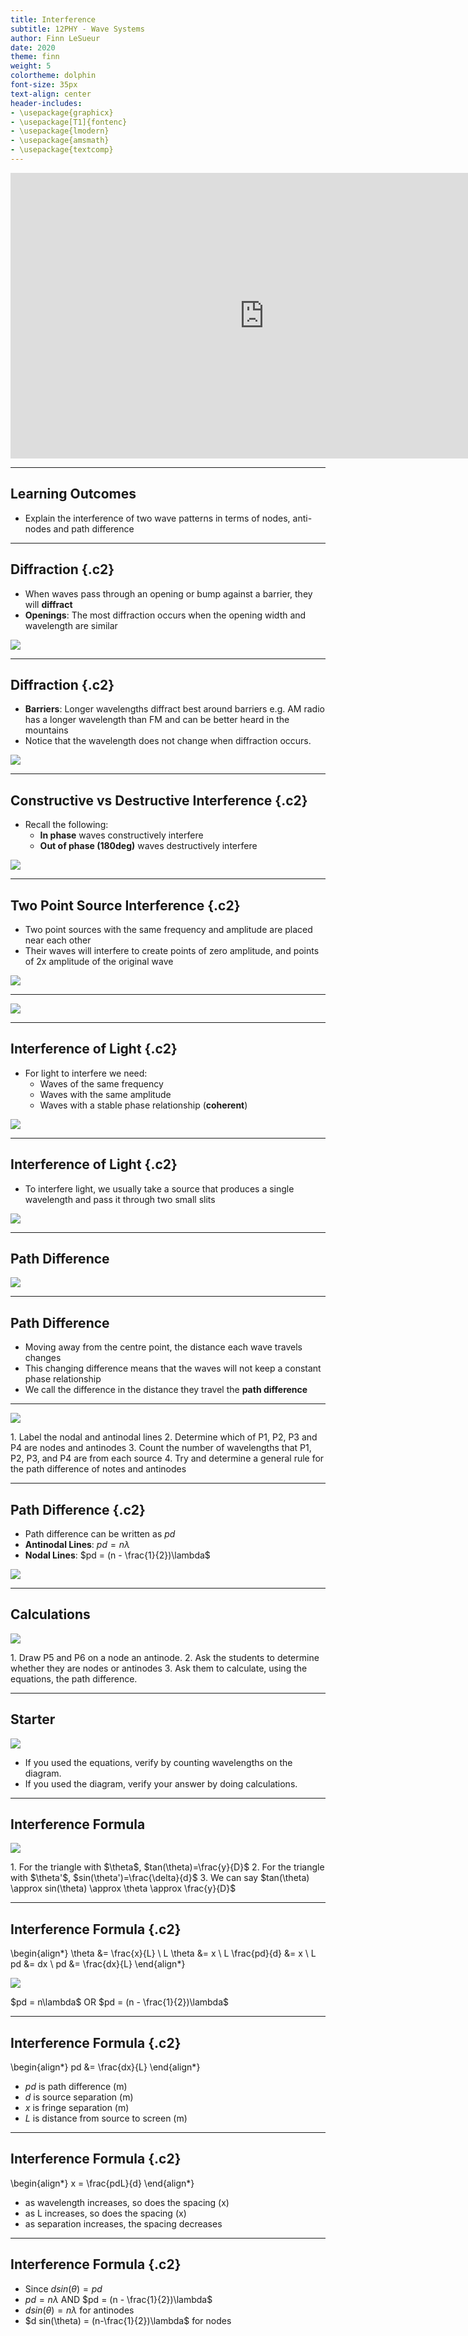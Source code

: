 ```yaml
---
title: Interference
subtitle: 12PHY - Wave Systems
author: Finn LeSueur
date: 2020
theme: finn
weight: 5
colortheme: dolphin
font-size: 35px
text-align: center
header-includes:
- \usepackage{graphicx}
- \usepackage[T1]{fontenc}
- \usepackage{lmodern}
- \usepackage{amsmath}
- \usepackage{textcomp}
---
```


<iframe width="812" height="457" src="https://www.youtube.com/embed/Iuv6hY6zsd0" frameborder="0" allow="accelerometer; autoplay; encrypted-media; gyroscope; picture-in-picture" allowfullscreen></iframe>

---

## Learning Outcomes

- Explain the interference of two wave patterns in terms of nodes, anti-nodes and path difference

---

## Diffraction {.c2}

- When waves pass through an opening or bump against a barrier, they will __diffract__
- __Openings__: The most diffraction occurs when the opening width and wavelength are similar

![](https://thepropertiesofwaves.weebly.com/uploads/2/6/2/5/26255225/345897420.jpg?623)

---

## Diffraction {.c2}

- __Barriers__: Longer wavelengths diffract best around barriers e.g. AM radio has a longer wavelength than FM and can be better heard in the mountains
- Notice that the wavelength does not change when diffraction occurs.

![](https://slideplayer.com/slide/10011448/32/images/8/The+longer+the+wavelength%2C+the+more+the+diffraction.jpg)

---

## Constructive vs Destructive Interference {.c2}

- Recall the following:
    - __In phase__ waves constructively interfere
    - __Out of phase (180deg)__ waves destructively interfere

![](https://www.physics-and-radio-electronics.com/physics/images/constructiveanddestructiveinterference.png)

---

## Two Point Source Interference {.c2}

- Two point sources with the same frequency and amplitude are placed near each other
- Their waves will interfere to create points of zero amplitude, and points of 2x amplitude of the original wave

![](../assets/InterferencePattern.jpg)

---

![](https://thumbs.gfycat.com/FocusedFittingAmericanwarmblood-max-1mb.gif)

---

## Interference of Light {.c2}

- For light to interfere we need:
    - Waves of the same frequency
    - Waves with the same amplitude
    - Waves with a stable phase relationship (__coherent__)

![](https://www.simply.science/images/content/physics/waves_optics/interference_diffraction/Concept_map/interference1.gif)

---

## Interference of Light {.c2}

- To interfere light, we usually take a source that produces a single wavelength and pass it through two small slits

![](https://buphy.bu.edu/~duffy/PY106/26a.GIF)

---

## Path Difference

![](https://o.quizlet.com/sXdTuohlxpIXRQZnw4abHA.png)

---

## Path Difference

- Moving away from the centre point, the distance each wave travels changes
- This changing difference means that the waves will not keep a constant phase relationship
- We call the difference in the distance they travel the __path difference__

---

![](../assets/IMG_1265.jpg)

<aside class="notes">
1. Label the nodal and antinodal lines
2. Determine which of P1, P2, P3 and P4 are nodes and antinodes
3. Count the number of wavelengths that P1, P2, P3, and P4 are from each source
4. Try and determine a general rule for the path difference of notes and antinodes
</aside>

---

## Path Difference {.c2}

- Path difference can be written as $pd$
- __Antinodal Lines__: $pd = n\lambda$
- __Nodal Lines__: $pd = (n - \frac{1}{2})\lambda$

![](../assets/IMG_1265.jpg)

---

## Calculations

![](../assets/IMG_1265.jpg)

<aside class="notes">
1. Draw P5 and P6 on a node an antinode.
2. Ask the students to determine whether they are nodes or antinodes
3. Ask them to calculate, using the equations, the path difference.
</aside>

---

## Starter

![](../assets/tb-2p-interference.png)

- If you used the equations, verify by counting wavelengths on the diagram.
- If you used the diagram, verify your answer by doing calculations.

---

## Interference Formula

![](../assets/interference-formulation.png)

<aside class="notes">
1. For the triangle with $\theta$, $tan(\theta)=\frac{y}{D}$
2. For the triangle with $\theta'$, $sin(\theta')=\frac{\delta}{d}$
3. We can say $tan(\theta) \approx sin(\theta) \approx \theta \approx \frac{y}{D}$
</aside>

---

## Interference Formula {.c2}

\begin{align*}
    \theta &= \frac{x}{L} \\
    L \theta &= x \\
    L \frac{pd}{d} &= x \\
    L pd &= dx \\
    pd &= \frac{dx}{L}
\end{align*}

![](../assets/interference-formulation.png)

<aside class="notes">
$pd = n\lambda$ OR $pd = (n - \frac{1}{2})\lambda$
</aside>

---

## Interference Formula {.c2}

\begin{align*}
    pd &= \frac{dx}{L}
\end{align*}

- $pd$ is path difference (m)
- $d$ is source separation (m)
- $x$ is fringe separation (m)
- $L$ is distance from source to screen (m)

---

## Interference Formula {.c2}

\begin{align*}
    x = \frac{pdL}{d}
\end{align*}

- as wavelength increases, so does the spacing (x)
- as L increases, so does the spacing (x)
- as separation increases, the spacing decreases

---

## Interference Formula {.c2}

- Since $d sin(\theta) = pd$
- $pd = n\lambda$ AND $pd = (n - \frac{1}{2})\lambda$
- $d sin(\theta) = n\lambda$ for antinodes
- $d sin(\theta) = (n-\frac{1}{2})\lambda$ for nodes
